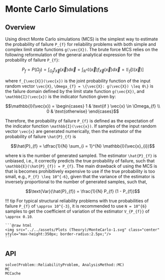 # Monte Carlo Simulations

## Overview

Using direct Monte Carlo simulations (MCS) is the simplest way to estimate the probability of failure ``P_{f}`` for reliability problems with both simple and complex limit state functions ``g(\vec{X})``. The brute force MCS relies on the following reformulation of the general analytical expression for the probability of failure ``P_{f}``:

```math
P_{f} = P(\Omega_{f}) = \int_{\Omega_{f}} f_{\vec{X}}(\vec{x}) d\vec{x} = \int_{\mathbb{R}^{n}} \mathbb{I}(\vec{x}) f_{\vec{X}}(\vec{x}) d\vec{x} = \mathbb{E}_{f}[\mathbb{I}(\vec{x})]
```

where ``f_{\vec{X}}(\vec{x})`` is the joint probability function of the input random vector ``\vec{X}``, ``\Omega_{f} = \{\vec{X}: g(\vec{X}) \leq 0\}`` is the failure domain defined by the limit state function ``g(\vec{X})``, and ``\mathbb{I}(\vec{x})`` is the indicator function given by:

```math
\mathbb{I}(\vec{x}) = 
\begin{cases}
    1 & \text{if } \vec{x} \in \Omega_{f} \\
    0 & \text{otherwise}
\end{cases}
```

Therefore, the probability of failure ``P_{f}`` is defined as the expectation of the indicator function ``\mathbb{I}(\vec{x})``. If samples of the input random vector ``\vec{x}`` are generated numerically, then the estimator of the probability of failure ``\hat{P}_{f}`` is

```math
\hat{P}_{f} = \dfrac{1}{N} \sum_{i = 1}^{N} \mathbb{I}(\vec{x}_{i})
```

where ``N`` is the number of generated sampled. The estimator ``\hat{P}_{f}`` is unbiased, i.e., it correctly predicts the true probability of failure, such that  ``\mathbb{E}(\hat{P}_{f}) = P_{f}``. The main drawback of using the MCS is that is becomes prohibitively expensive to use if the true probability is too small, e.g., ``P_{f} \leq 10^{-6}``, given that the variance of the estimator is inversely proportional to the number of generated samples, such that,

```math
\text{Var}(\hat{P}_{f}) = \frac{1}{N} P_{f} (1 - P_{f})
```

!!! tip
    For typical structural reliability problems with true probabilities of failure ``P_{f}`` of ``\approx 10^{-3}``, it is recommended to use ``N = 10^{6}`` samples to get the coefficient of variation of the estimator ``V_{P_{f}}`` of ``\approx 0.10``.

    ```@raw html
    <img src="../../assets/Plots (Theory)/MonteCarlo-1.svg" class="center" style="max-height:350px; border-radius:2.5px;"/>
    ```


## API

```@docs
solve(Problem::ReliabilityProblem, AnalysisMethod::MC)
MC
MCCache
```